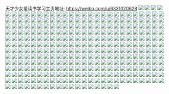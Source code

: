 天才少女爱读书学习主页地址: https://weibo.com/u/6331020628 
![](https://wx4.sinaimg.cn/mw2000/006UsjFWly1h9heilcbb9j33402c0npd.jpg) 
![](https://wx4.sinaimg.cn/mw2000/006UsjFWly1h9hein7lasj32pe2bnb29.jpg) 
![](https://wx4.sinaimg.cn/mw2000/006UsjFWly1h9dwtcq8u1j30zs0drjti.jpg) 
![](https://wx4.sinaimg.cn/mw2000/006UsjFWly1h9dwtc45i8j30sk0w1tdz.jpg) 
![](https://wx4.sinaimg.cn/mw2000/006UsjFWly1h9dwtcj4krj30vt0r0462.jpg) 
![](https://wx4.sinaimg.cn/mw2000/006UsjFWly1h9dwtca75yj30pr0nhgpv.jpg) 
![](https://wx4.sinaimg.cn/mw2000/006UsjFWgy1h92cyfsjj5j30hk0ilt9w.jpg) 
![](https://wx4.sinaimg.cn/mw2000/006UsjFWgy1h8z0xpvx2bj33402c0kjn.jpg) 
![](https://wx4.sinaimg.cn/mw2000/006UsjFWgy1h8v6g4p20ej30q00qg411.jpg) 
![](https://wx4.sinaimg.cn/mw2000/006UsjFWgy1h8rp6z74ubj30q60g9t9t.jpg) 
![](https://wx4.sinaimg.cn/mw2000/006UsjFWgy1h8akguo05sj31400u0h17.jpg) 
![](https://wx4.sinaimg.cn/mw2000/006UsjFWgy1h8ake0gmqgj30u01hcanv.jpg) 
![](https://wx4.sinaimg.cn/mw2000/006UsjFWgy1h8aked3nxnj33402c0qv6.jpg) 
![](https://wx4.sinaimg.cn/mw2000/006UsjFWgy1h84haa3zpkj32c03404qq.jpg) 
![](https://wx4.sinaimg.cn/mw2000/006UsjFWgy1h84hacv0whj33402c07wi.jpg) 
![](https://wx4.sinaimg.cn/mw2000/006UsjFWgy1h84ha6b39cj32c03407wi.jpg) 
![](https://wx4.sinaimg.cn/mw2000/006UsjFWgy1h829hao4hfj30zu25onpd.jpg) 
![](https://wx4.sinaimg.cn/mw2000/006UsjFWgy1h7xvnxdsjnj311r0ton9z.jpg) 
![](https://wx4.sinaimg.cn/mw2000/006UsjFWgy1h7v835x3jqj309e0aq3ze.jpg) 
![](https://wx4.sinaimg.cn/mw2000/006UsjFWgy1h7szmx20uhj30u00ow76k.jpg) 
![](https://wx4.sinaimg.cn/mw2000/006UsjFWgy1h7qrghdz64j32862do7wj.jpg) 
![](https://wx4.sinaimg.cn/mw2000/006UsjFWgy1h7qrgpf4syj33402c1npg.jpg) 
![](https://wx4.sinaimg.cn/mw2000/006UsjFWgy1h7qrgldikoj33402c07wj.jpg) 
![](https://wx4.sinaimg.cn/mw2000/006UsjFWgy1h7duacvar9j32c0340npf.jpg) 
![](https://wx4.sinaimg.cn/mw2000/006UsjFWgy1h7aitg7r1xj33402c0hdv.jpg) 
![](https://wx4.sinaimg.cn/mw2000/006UsjFWgy1h7aitanxe6j33402clqv7.jpg) 
![](https://wx4.sinaimg.cn/mw2000/006UsjFWgy1h7ait68mquj33402c5kag.jpg) 
![](https://wx4.sinaimg.cn/mw2000/006UsjFWgy1h7aisyza74j33402c14qs.jpg) 
![](https://wx4.sinaimg.cn/mw2000/006UsjFWgy1h78dgs6hr7j33402c07f8.jpg) 
![](https://wx4.sinaimg.cn/mw2000/006UsjFWgy1h7501cf8d7j33402cle83.jpg) 
![](https://wx4.sinaimg.cn/mw2000/006UsjFWgy1h75019fv2cj33402chb2b.jpg) 
![](https://wx4.sinaimg.cn/mw2000/006UsjFWgy1h7501ff8wij33402ctkjn.jpg) 
![](https://wx4.sinaimg.cn/mw2000/006UsjFWgy1h72wjcntg9j326s2uib2b.jpg) 
![](https://wx4.sinaimg.cn/mw2000/006UsjFWgy1h72wjh4silj33402c0b2c.jpg) 
![](https://wx4.sinaimg.cn/mw2000/006UsjFWgy1h72wj67wbxj32c035hhdw.jpg) 
![](https://wx4.sinaimg.cn/mw2000/006UsjFWgy1h72wj8j5yhj33402c0e81.jpg) 
![](https://wx4.sinaimg.cn/mw2000/006UsjFWgy1h6yaqr40k9j32c02c0kjl.jpg) 
![](https://wx4.sinaimg.cn/mw2000/006UsjFWgy1h6yaptkazcj32c0340u0y.jpg) 
![](https://wx4.sinaimg.cn/mw2000/006UsjFWgy1h6yas57udtj30yo0q0gon.jpg) 
![](https://wx4.sinaimg.cn/mw2000/006UsjFWgy1h6yas60vffj30yo0q07he.jpg) 
![](https://wx4.sinaimg.cn/mw2000/006UsjFWgy1h6yas6rou9j30yo0q0gp6.jpg) 
![](https://wx4.sinaimg.cn/mw2000/006UsjFWgy1h6yapx1qqrj322z1k87wh.jpg) 
![](https://wx4.sinaimg.cn/mw2000/006UsjFWgy1h6yaq24wmvj32c02c0u0x.jpg) 
![](https://wx4.sinaimg.cn/mw2000/006UsjFWgy1h6yaqpjpepj32c02c0e82.jpg) 
![](https://wx4.sinaimg.cn/mw2000/006UsjFWgy1h6vws3xgyyj31xo2huhdu.jpg) 
![](https://wx4.sinaimg.cn/mw2000/006UsjFWgy1h6u7cdhl0zj30yh0p1n5z.jpg) 
![](https://wx4.sinaimg.cn/mw2000/006UsjFWgy1h6u7cdxugbj31400u0wrf.jpg) 
![](https://wx4.sinaimg.cn/mw2000/006UsjFWgy1h6u7cegl8dj31400u07hw.jpg) 
![](https://wx4.sinaimg.cn/mw2000/006UsjFWgy1h6u7ccnmgaj313u0tu7h4.jpg) 
![](https://wx4.sinaimg.cn/mw2000/006UsjFWgy1h6u7cesrbmj30u0140n9w.jpg) 
![](https://wx4.sinaimg.cn/mw2000/006UsjFWgy1h6u7cfch3nj31400u0n6n.jpg) 
![](https://wx4.sinaimg.cn/mw2000/006UsjFWgy1h6u7cfxl1nj313u0tuqlc.jpg) 
![](https://wx4.sinaimg.cn/mw2000/006UsjFWgy1h6u7cgkxlbj313u0tu7nu.jpg) 
![](https://wx4.sinaimg.cn/mw2000/006UsjFWgy1h6u7ch6ogyj30u0140tj8.jpg) 
![](https://wx4.sinaimg.cn/mw2000/006UsjFWgy1h6u7chm8syj30u0140tje.jpg) 
![](https://wx4.sinaimg.cn/mw2000/006UsjFWgy1h6tnq8ogtwj33402c0u11.jpg) 
![](https://wx4.sinaimg.cn/mw2000/006UsjFWgy1h6tnq9gr89j317p0sctwa.jpg) 
![](https://wx4.sinaimg.cn/mw2000/006UsjFWgy1h6tnq2d622j33402d1npg.jpg) 
![](https://wx4.sinaimg.cn/mw2000/006UsjFWgy1h6sgg0l6bhj31400u0h53.jpg) 
![](https://wx4.sinaimg.cn/mw2000/006UsjFWgy1h6sgg5m7qxj31400u0jw1.jpg) 
![](https://wx4.sinaimg.cn/mw2000/006UsjFWgy1h6sggbyiouj31400u0wh4.jpg) 
![](https://wx4.sinaimg.cn/mw2000/006UsjFWgy1h6sge4rrl6j33402c0b2b.jpg) 
![](https://wx4.sinaimg.cn/mw2000/006UsjFWgy1h6sggo2aecj31400u0kad.jpg) 
![](https://wx4.sinaimg.cn/mw2000/006UsjFWgy1h6sggsxdpwj31400u0dn0.jpg) 
![](https://wx4.sinaimg.cn/mw2000/006UsjFWgy1h6sgh56awwj31400u0wyp.jpg) 
![](https://wx4.sinaimg.cn/mw2000/006UsjFWgy1h6r92lfkhsj32dr36ae83.jpg) 
![](https://wx4.sinaimg.cn/mw2000/006UsjFWgy1h6md95371fj30u012iwh4.jpg) 
![](https://wx4.sinaimg.cn/mw2000/006UsjFWgy1h6irxuxrjsj30u01t1437.jpg) 
![](https://wx4.sinaimg.cn/mw2000/006UsjFWgy1h6irxvi0noj31400u0qct.jpg) 
![](https://wx4.sinaimg.cn/mw2000/006UsjFWly1h6fq8l79vkj31s00ucaow.jpg) 
![](https://wx4.sinaimg.cn/mw2000/006UsjFWly1h6fq4vp1e6j32bz1upnpd.jpg) 
![](https://wx4.sinaimg.cn/mw2000/006UsjFWgy1h6e3pkiwkxj32c02c04qp.jpg) 
![](https://wx4.sinaimg.cn/mw2000/006UsjFWgy1h6e3pmefdyj33402c07wk.jpg) 
![](https://wx4.sinaimg.cn/mw2000/006UsjFWgy1h6e3pjt96bj31400u0njn.jpg) 
![](https://wx4.sinaimg.cn/mw2000/006UsjFWgy1h6d7nlbvc5j33kg2oc16a.jpg) 
![](https://wx4.sinaimg.cn/mw2000/006UsjFWgy1h6d7nn6kdzj33kg2ocaqt.jpg) 
![](https://wx4.sinaimg.cn/mw2000/006UsjFWgy1h6ay48aj8vj31400u0gm7.jpg) 
![](https://wx4.sinaimg.cn/mw2000/006UsjFWgy1h6460osqxlj310h0u0756.jpg) 
![](https://wx4.sinaimg.cn/mw2000/006UsjFWgy1h6460rtggxj30u00u03z3.jpg) 
![](https://wx4.sinaimg.cn/mw2000/006UsjFWgy1h6460pjjphj31150u0q5u.jpg) 
![](https://wx4.sinaimg.cn/mw2000/006UsjFWgy1h5zjjrud1zj310i0sw10y.jpg) 
![](https://wx4.sinaimg.cn/mw2000/006UsjFWgy1h5zjket8mvj30u00u0k02.jpg) 
![](https://wx4.sinaimg.cn/mw2000/006UsjFWgy1h5zjjrcgqcj30u00u0n2c.jpg) 
![](https://wx4.sinaimg.cn/mw2000/006UsjFWgy1h5zjjsd0imj30u00u0dk4.jpg) 
![](https://wx4.sinaimg.cn/mw2000/006UsjFWgy1h5zjjqba2lj30u00u0dpv.jpg) 
![](https://wx4.sinaimg.cn/mw2000/006UsjFWgy1h5zjjqty8yj30vi0u044i.jpg) 
![](https://wx4.sinaimg.cn/mw2000/006UsjFWgy1h5zjjpqgugj30u0144tb4.jpg) 
![](https://wx4.sinaimg.cn/mw2000/006UsjFWgy1h5zjkebchmj30u00u0n3y.jpg) 
![](https://wx4.sinaimg.cn/mw2000/006UsjFWgy1h5zjl5iq88j318e0u0tct.jpg) 
![](https://wx4.sinaimg.cn/mw2000/006UsjFWgy1h5z3v3iqx9j32ny35shdu.jpg) 
![](https://wx4.sinaimg.cn/mw2000/006UsjFWgy1h5z3vmf1iqj33kg2ocngg.jpg) 
![](https://wx4.sinaimg.cn/mw2000/006UsjFWgy1h5z3vopg8hj31n918g7lh.jpg) 
![](https://wx4.sinaimg.cn/mw2000/006UsjFWgy1h5tamvgxgsj30u00u0tbd.jpg) 
![](https://wx4.sinaimg.cn/mw2000/006UsjFWgy1h5nipbuu4ij31400u00yo.jpg) 
![](https://wx4.sinaimg.cn/mw2000/006UsjFWgy1h5nipcfbsej31400u0773.jpg) 
![](https://wx4.sinaimg.cn/mw2000/006UsjFWgy1h5nipd07oxj31h60u07am.jpg) 
![](https://wx4.sinaimg.cn/mw2000/006UsjFWgy1h5nip9wgq2j31400u0afn.jpg) 
![](https://wx4.sinaimg.cn/mw2000/006UsjFWgy1h5niqvws70j31400u00zb.jpg) 
![](https://wx4.sinaimg.cn/mw2000/006UsjFWgy1h5nipf6b1lj30u00u0jvx.jpg) 
![](https://wx4.sinaimg.cn/mw2000/006UsjFWgy1h5nipb84psj31400u0mzc.jpg) 
![](https://wx4.sinaimg.cn/mw2000/006UsjFWgy1h5nipdr4zsj31400u0tgm.jpg) 
![](https://wx4.sinaimg.cn/mw2000/006UsjFWgy1h5nipelw8pj31400u0gr8.jpg) 
![](https://wx4.sinaimg.cn/mw2000/006UsjFWly1h5jtsvyuqtj32dc31kx6p.jpg) 
![](https://wx4.sinaimg.cn/mw2000/006UsjFWly1h5dn6948ltj31400u0ag3.jpg) 
![](https://wx4.sinaimg.cn/mw2000/006UsjFWly1h5dn69pvakj31400u07dz.jpg) 
![](https://wx4.sinaimg.cn/mw2000/006UsjFWly1h5dn6a16pzj31400u0th2.jpg) 
![](https://wx4.sinaimg.cn/mw2000/006UsjFWly1h5dn6agk69j31400u0gw9.jpg) 
![](https://wx4.sinaimg.cn/mw2000/006UsjFWly1h5b19uxmwqj31hc140nc9.jpg) 
![](https://wx4.sinaimg.cn/mw2000/006UsjFWly1h5a6v64fpyj32oc2ochdu.jpg) 
![](https://wx4.sinaimg.cn/mw2000/006UsjFWly1h5a6vc7zwhj33kg2ocnpf.jpg) 
![](https://wx4.sinaimg.cn/mw2000/006UsjFWly1h5a6v9t76oj33kg2oc4qs.jpg) 
![](https://wx4.sinaimg.cn/mw2000/006UsjFWly1h5a6wl6fm3j30qo0s00uq.jpg) 
![](https://wx4.sinaimg.cn/mw2000/006UsjFWly1h4v5fgqtv2j30u00u0djl.jpg) 
![](https://wx4.sinaimg.cn/mw2000/006UsjFWly1h4v5f1on0qj30qo0ftwho.jpg) 
![](https://wx4.sinaimg.cn/mw2000/006UsjFWly1h4v5fon1y0j30u00u0dj4.jpg) 
![](https://wx4.sinaimg.cn/mw2000/006UsjFWly1h4r0wwotm2j30u0140aga.jpg) 
![](https://wx4.sinaimg.cn/mw2000/006UsjFWly1h4r010rr7qj31120pi7i4.jpg) 
![](https://wx4.sinaimg.cn/mw2000/006UsjFWly1h4r0y5s9huj31400u07cv.jpg) 
![](https://wx4.sinaimg.cn/mw2000/006UsjFWly1h4r0ygivp8j31400u0tgv.jpg) 
![](https://wx4.sinaimg.cn/mw2000/006UsjFWly1h4r0xewvutj30qo0j7afg.jpg) 
![](https://wx4.sinaimg.cn/mw2000/006UsjFWly1h4r11hfm0wj30qo0nptcc.jpg) 
![](https://wx4.sinaimg.cn/mw2000/006UsjFWly1h4pc1ypbe9j33kg2ocnpd.jpg) 
![](https://wx4.sinaimg.cn/mw2000/006UsjFWly1h4pc23inlhj33kg2oc1kz.jpg) 
![](https://wx4.sinaimg.cn/mw2000/006UsjFWly1h4pc1wwcllj33kg2ocb2b.jpg) 
![](https://wx4.sinaimg.cn/mw2000/006UsjFWly1h4pc3ckxupj31400u0n85.jpg) 
![](https://wx4.sinaimg.cn/mw2000/006UsjFWly1h4kp518zm8j33402d3hdu.jpg) 
![](https://wx4.sinaimg.cn/mw2000/006UsjFWly1h4kp561n9aj32oc3kge84.jpg) 
![](https://wx4.sinaimg.cn/mw2000/006UsjFWly1h4jirjlfvsj332a2d4x6q.jpg) 
![](https://wx4.sinaimg.cn/mw2000/006UsjFWly1h4jirhd1t7j333j2bfb2b.jpg) 
![](https://wx4.sinaimg.cn/mw2000/006UsjFWly1h4jirds1wcj32yo298b2a.jpg) 
![](https://wx4.sinaimg.cn/mw2000/006UsjFWly1h4jirxt9d6j335s2dcnpe.jpg) 
![](https://wx4.sinaimg.cn/mw2000/006UsjFWly1h4if0afqesj31400u079w.jpg) 
![](https://wx4.sinaimg.cn/mw2000/006UsjFWly1h4if0axs3kj31400u0jw2.jpg) 
![](https://wx4.sinaimg.cn/mw2000/006UsjFWly1h4121j6magj32oc3kgb2a.jpg) 
![](https://wx4.sinaimg.cn/mw2000/006UsjFWly1h3yr4ucc0lj33402c01kz.jpg) 
![](https://wx4.sinaimg.cn/mw2000/006UsjFWly1h3yr595unoj32c03404qr.jpg) 
![](https://wx4.sinaimg.cn/mw2000/006UsjFWly1h3yr53cfkcj33402c0b2b.jpg) 
![](https://wx4.sinaimg.cn/mw2000/006UsjFWly1h3yr4xb0fej32c0340b2b.jpg) 
![](https://wx4.sinaimg.cn/mw2000/006UsjFWly1h3yr569d7jj32c0340e83.jpg) 
![](https://wx4.sinaimg.cn/mw2000/006UsjFWly1h3yr50ktfjj33402c0x6q.jpg) 
![](https://wx4.sinaimg.cn/mw2000/006UsjFWly1h3yr4rcztaj32902z34qs.jpg) 
![](https://wx4.sinaimg.cn/mw2000/006UsjFWly1h3yr5cmc9oj32c03404qr.jpg) 
![](https://wx4.sinaimg.cn/mw2000/006UsjFWly1h3yr5e1700j33402c01ky.jpg) 
![](https://wx4.sinaimg.cn/mw2000/006UsjFWly1h3vbawjn35j31400u0gyp.jpg) 
![](https://wx4.sinaimg.cn/mw2000/006UsjFWly1h3q29xsnf4j30u00tv415.jpg) 
![](https://wx4.sinaimg.cn/mw2000/006UsjFWly1h3q29yu72bj30u07jk4qp.jpg) 
![](https://wx4.sinaimg.cn/mw2000/006UsjFWly1h3q29zs1nwj30u01uo12e.jpg) 
![](https://wx4.sinaimg.cn/mw2000/006UsjFWly1h3q2aallmtj30u01uo7bc.jpg) 
![](https://wx4.sinaimg.cn/mw2000/006UsjFWly1h3q2bk6zxdj30qo0jyt9s.jpg) 
![](https://wx4.sinaimg.cn/mw2000/006UsjFWly1h3q2dxgg3nj30u01uotih.jpg) 
![](https://wx4.sinaimg.cn/mw2000/006UsjFWly1h3hudtvpquj31400u0k8g.jpg) 
![](https://wx4.sinaimg.cn/mw2000/006UsjFWly1h3hudub01lj31400u0dv6.jpg) 
![](https://wx4.sinaimg.cn/mw2000/006UsjFWly1h3huqageo2j30u00ml0yt.jpg) 
![](https://wx4.sinaimg.cn/mw2000/006UsjFWly1h3huqavu55j31400u0anj.jpg) 
![](https://wx4.sinaimg.cn/mw2000/006UsjFWly1h3huqbbpmaj31400u048u.jpg) 
![](https://wx4.sinaimg.cn/mw2000/006UsjFWly1h3hudt8dvkj33402c07wi.jpg) 
![](https://wx4.sinaimg.cn/mw2000/006UsjFWly1h3dxg10hcaj32va1mme81.jpg) 
![](https://wx4.sinaimg.cn/mw2000/006UsjFWly1h3dxgaec3tj32z51rtkjm.jpg) 
![](https://wx4.sinaimg.cn/mw2000/006UsjFWly1h3dxghcq1yj321v1i1hdt.jpg) 
![](https://wx4.sinaimg.cn/mw2000/006UsjFWly1h3dxgenzqoj31s12aonpd.jpg) 
![](https://wx4.sinaimg.cn/mw2000/006UsjFWly1h3dxh0limnj32tv35snpe.jpg) 
![](https://wx4.sinaimg.cn/mw2000/006UsjFWly1h3dxgqw68fj32he1k97wh.jpg) 
![](https://wx4.sinaimg.cn/mw2000/006UsjFWly1h3dxgkj64fj335s1s1kjl.jpg) 
![](https://wx4.sinaimg.cn/mw2000/006UsjFWly1h3dxgtw0g0j32ui1rlx6p.jpg) 
![](https://wx4.sinaimg.cn/mw2000/006UsjFWly1h3dxgxxosqj335s1s1b2b.jpg) 
![](https://wx4.sinaimg.cn/mw2000/006UsjFWly1h3dxfybfbrj32t235s7wk.jpg) 
![](https://wx4.sinaimg.cn/mw2000/006UsjFWly1h3dxg41qd0j335s1s1qv6.jpg) 
![](https://wx4.sinaimg.cn/mw2000/006UsjFWly1h3dxg73tfoj335s1s1npd.jpg) 
![](https://wx4.sinaimg.cn/mw2000/006UsjFWly1h3dxgc994lj329d1kp4qp.jpg) 
![](https://wx4.sinaimg.cn/mw2000/006UsjFWly1h3a8uhfrdyj335s2dcqv6.jpg) 
![](https://wx4.sinaimg.cn/mw2000/006UsjFWly1h3a8udh3xlj32bh1qc7wh.jpg) 
![](https://wx4.sinaimg.cn/mw2000/006UsjFWly1h3a8ua5s7xj33402cdkjl.jpg) 
![](https://wx4.sinaimg.cn/mw2000/006UsjFWly1h3a8uc91rlj32dc2bz4qq.jpg) 
![](https://wx4.sinaimg.cn/mw2000/006UsjFWly1h3a8ufhanrj32yc2azkjm.jpg) 
![](https://wx4.sinaimg.cn/mw2000/006UsjFWly1h3a8ujbitqj32pb1yoe81.jpg) 
![](https://wx4.sinaimg.cn/mw2000/006UsjFWly1h384pqvx01j313d0u0qbt.jpg) 
![](https://wx4.sinaimg.cn/mw2000/006UsjFWly1h384pr8uixj30u0140tgr.jpg) 
![](https://wx4.sinaimg.cn/mw2000/006UsjFWly1h384prob0wj30u0140n9g.jpg) 
![](https://wx4.sinaimg.cn/mw2000/006UsjFWly1h384ps36pwj30u0140gt3.jpg) 
![](https://wx4.sinaimg.cn/mw2000/006UsjFWly1h384q85sbhj30qo0yaahu.jpg) 
![](https://wx4.sinaimg.cn/mw2000/006UsjFWly1h384q8n4x1j30u0140n6a.jpg) 
![](https://wx4.sinaimg.cn/mw2000/006UsjFWly1h384pterdkj31400u0dof.jpg) 
![](https://wx4.sinaimg.cn/mw2000/006UsjFWly1h384ptsircj30qo13lwja.jpg) 
![](https://wx4.sinaimg.cn/mw2000/006UsjFWly1h384tdpkbjj30qo0yg44n.jpg) 
![](https://wx4.sinaimg.cn/mw2000/006UsjFWly1h35ta7u9o7j335s2dcqv6.jpg) 
![](https://wx4.sinaimg.cn/mw2000/006UsjFWly1h35taco1ecj335s2dchdu.jpg) 
![](https://wx4.sinaimg.cn/mw2000/006UsjFWly1h2pokoq0xfj30u02i04fq.jpg) 
![](https://wx4.sinaimg.cn/mw2000/006UsjFWly1h2pokqp037j30dw1o7n3k.jpg) 
![](https://wx4.sinaimg.cn/mw2000/006UsjFWly1h2pokkixn6j30f61kwdo2.jpg) 
![](https://wx4.sinaimg.cn/mw2000/006UsjFWly1h2pokq0jwgj30u02d0wy8.jpg) 
![](https://wx4.sinaimg.cn/mw2000/006UsjFWly1h2pokmsvg1j30e81kwjzo.jpg) 
![](https://wx4.sinaimg.cn/mw2000/006UsjFWly1h2pokmcx70j30dw1o7jzz.jpg) 
![](https://wx4.sinaimg.cn/mw2000/006UsjFWly1h2poknik8lj30dw1wbgvp.jpg) 
![](https://wx4.sinaimg.cn/mw2000/006UsjFWly1h2pokrxc0hj30u01qiqhl.jpg) 
![](https://wx4.sinaimg.cn/mw2000/006UsjFWly1h2poklrbq2j30dw337aiw.jpg) 
![](https://wx4.sinaimg.cn/mw2000/006UsjFWly1h29ctq2k25j335s2dcx6t.jpg) 
![](https://wx4.sinaimg.cn/mw2000/006UsjFWly1h29cu1mp5tj32dc35s1l0.jpg) 
![](https://wx4.sinaimg.cn/mw2000/006UsjFWly1h29cuc9t0lj335s2dc1l0.jpg) 
![](https://wx4.sinaimg.cn/mw2000/006UsjFWly1h29cu3ivjtj31401hcat5.jpg) 
![](https://wx4.sinaimg.cn/mw2000/006UsjFWly1h22el96g5oj30f61kwthf.jpg) 
![](https://wx4.sinaimg.cn/mw2000/006UsjFWly1h22el9pjgnj30u02i0h19.jpg) 
![](https://wx4.sinaimg.cn/mw2000/006UsjFWly1h22elal9q8j30u02d07os.jpg) 
![](https://wx4.sinaimg.cn/mw2000/006UsjFWly1h22elcvkjgj30u01vigz0.jpg) 
![](https://wx4.sinaimg.cn/mw2000/006UsjFWly1h22elbi0w0j30u01vjh46.jpg) 
![](https://wx4.sinaimg.cn/mw2000/006UsjFWly1h22elce5vqj30u02i0tsf.jpg) 
![](https://wx4.sinaimg.cn/mw2000/006UsjFWly1h22eldf0ahj30u02e1dyd.jpg) 
![](https://wx4.sinaimg.cn/mw2000/006UsjFWly1h22elbwl43j30u01viank.jpg) 
![](https://wx4.sinaimg.cn/mw2000/006UsjFWly1h22elds027j30f61kw488.jpg) 
![](https://wx4.sinaimg.cn/mw2000/006UsjFWly1h22ele8pe4j30u02aih01.jpg) 
![](https://wx4.sinaimg.cn/mw2000/006UsjFWly1h22elensx4j30u01viq95.jpg) 
![](https://wx4.sinaimg.cn/mw2000/006UsjFWly1h1vk1u75x4j30qg0x1tkr.jpg) 
![](https://wx4.sinaimg.cn/mw2000/006UsjFWly1h1vk1wog0aj31zv2reb2a.jpg) 
![](https://wx4.sinaimg.cn/mw2000/006UsjFWly1h1vk1yhqkrj31rn29r4jf.jpg) 
![](https://wx4.sinaimg.cn/mw2000/006UsjFWly1h1vk2i5lwoj31400u0wmc.jpg) 
![](https://wx4.sinaimg.cn/mw2000/006UsjFWly1h1vk2pn6etj31400u0gst.jpg) 
![](https://wx4.sinaimg.cn/mw2000/006UsjFWly1h1vk2xtmynj31400u0dq5.jpg) 
![](https://wx4.sinaimg.cn/mw2000/006UsjFWly1h1pfvkzbi8j316o1kwnk6.jpg) 
![](https://wx4.sinaimg.cn/mw2000/006UsjFWly1h1pfvm3pekj316o1kwe2p.jpg) 
![](https://wx4.sinaimg.cn/mw2000/006UsjFWly1h1pgybjyzcj32dc35s4qq.jpg) 
![](https://wx4.sinaimg.cn/mw2000/006UsjFWly1h1pfvn2vifj316o1kwnmj.jpg) 
![](https://wx4.sinaimg.cn/mw2000/006UsjFWly1h1pfy7xhmrj32dc35s7wi.jpg) 
![](https://wx4.sinaimg.cn/mw2000/006UsjFWly1h1pfvp61opj316o1kw4pd.jpg) 
![](https://wx4.sinaimg.cn/mw2000/006UsjFWly1h1pgxww5p1j32ag2web2a.jpg) 
![](https://wx4.sinaimg.cn/mw2000/006UsjFWly1h1ph08ojjpj31fs35r1ky.jpg) 
![](https://wx4.sinaimg.cn/mw2000/006UsjFWly1h1pgz8o2mmj32dc35s7wj.jpg) 
![](https://wx4.sinaimg.cn/mw2000/006UsjFWly1h11i7yliirj30th0ifacw.jpg) 
![](https://wx4.sinaimg.cn/mw2000/006UsjFWly1gzkvehosmtj30qo0ur76r.jpg) 
![](https://wx4.sinaimg.cn/mw2000/006UsjFWly1gzi0jgk94zj31400u0n90.jpg) 
![](https://wx4.sinaimg.cn/mw2000/006UsjFWly1gzi0jgzgs5j31400u0amf.jpg) 
![](https://wx4.sinaimg.cn/mw2000/006UsjFWly1gzi0jhea0lj31400u0drh.jpg) 
![](https://wx4.sinaimg.cn/mw2000/006UsjFWly1gzeg1p6vjsj31400u0n39.jpg) 
![](https://wx4.sinaimg.cn/mw2000/006UsjFWly1gzeg1nag38j31400u0k23.jpg) 
![](https://wx4.sinaimg.cn/mw2000/006UsjFWly1gzeg1mtrfzj31400u0dpd.jpg) 
![](https://wx4.sinaimg.cn/mw2000/006UsjFWly1gzeg1ot08xj31400u0158.jpg) 
![](https://wx4.sinaimg.cn/mw2000/006UsjFWly1gzeg1phrkbj31400u0wl0.jpg) 
![](https://wx4.sinaimg.cn/mw2000/006UsjFWly1gzeg1q2640j31400u07cr.jpg) 
![](https://wx4.sinaimg.cn/mw2000/006UsjFWly1gzeg2s5zm3j30qo0izq7w.jpg) 
![](https://wx4.sinaimg.cn/mw2000/006UsjFWly1gzeg3cemeoj30qo0k0402.jpg) 
![](https://wx4.sinaimg.cn/mw2000/006UsjFWly1gzeg2c0stbj30qo0jh431.jpg) 
![](https://wx4.sinaimg.cn/mw2000/006UsjFWly1gzeg1r5xzkj31400u0jyg.jpg) 
![](https://wx4.sinaimg.cn/mw2000/006UsjFWly1gzeg1qms0pj31400u0dky.jpg) 
![](https://wx4.sinaimg.cn/mw2000/006UsjFWly1gzeg1rn2s5j31400u0n4c.jpg) 
![](https://wx4.sinaimg.cn/mw2000/006UsjFWly1gz9yd1rteij31400u0n3j.jpg) 
![](https://wx4.sinaimg.cn/mw2000/006UsjFWly1gz9yd18jscj31280u077q.jpg) 
![](https://wx4.sinaimg.cn/mw2000/006UsjFWly1gz9yd29bk3j31400u0grz.jpg) 
![](https://wx4.sinaimg.cn/mw2000/006UsjFWly1gz7jv9v58aj30qo0klwgl.jpg) 
![](https://wx4.sinaimg.cn/mw2000/006UsjFWly1gz6gi1wpogj31400u0k1w.jpg) 
![](https://wx4.sinaimg.cn/mw2000/006UsjFWly1gz6gi36w7mj33kg2ocb2b.jpg) 
![](https://wx4.sinaimg.cn/mw2000/006UsjFWly1gz6gjrrsuzj30qo0jz0v3.jpg) 
![](https://wx4.sinaimg.cn/mw2000/006UsjFWly1gz1jp9a4rqj30qo0lnn1m.jpg) 
![](https://wx4.sinaimg.cn/mw2000/006UsjFWly1gz1703mwl7j31400u0gtg.jpg) 
![](https://wx4.sinaimg.cn/mw2000/006UsjFWly1gyvxnhz0c5j31400u0gto.jpg) 
![](https://wx4.sinaimg.cn/mw2000/006UsjFWly1gyvxnh9vdmj31400u0th1.jpg) 
![](https://wx4.sinaimg.cn/mw2000/006UsjFWly1gyvxngma7xj31400u0wmr.jpg) 
![](https://wx4.sinaimg.cn/mw2000/006UsjFWly1gyvxngyvkqj31400u0qat.jpg) 
![](https://wx4.sinaimg.cn/mw2000/006UsjFWly1gyvxnihrlgj31400u0n2t.jpg) 
![](https://wx4.sinaimg.cn/mw2000/006UsjFWly1gyvygz0gfoj30u014048d.jpg) 
![](https://wx4.sinaimg.cn/mw2000/006UsjFWly1gytlbggv6kj30qo0wrn1w.jpg) 
![](https://wx4.sinaimg.cn/mw2000/006UsjFWly1gyq9fq0dlbj31hc0mqjwp.jpg) 
![](https://wx4.sinaimg.cn/mw2000/006UsjFWly1gyc895xapqj32801o04qp.jpg) 
![](https://wx4.sinaimg.cn/mw2000/006UsjFWly1gyc892b1y7j32801o01kx.jpg) 
![](https://wx4.sinaimg.cn/mw2000/006UsjFWly1gyc8973ofej31o02801kx.jpg) 
![](https://wx4.sinaimg.cn/mw2000/006UsjFWly1gyc893a2ltj32801o01kx.jpg) 
![](https://wx4.sinaimg.cn/mw2000/006UsjFWly1gyc894v535j32801o01kx.jpg) 
![](https://wx4.sinaimg.cn/mw2000/006UsjFWly1gyc891dnlzj32801o01kx.jpg) 
![](https://wx4.sinaimg.cn/mw2000/006UsjFWly1gy6e07dgttj30qo0jijsf.jpg) 
![](https://wx4.sinaimg.cn/mw2000/006UsjFWly1gxxdj4wzroj30u01uodmm.jpg) 
![](https://wx4.sinaimg.cn/mw2000/006UsjFWly1gxxdiybkyjj30qi1aw777.jpg) 
![](https://wx4.sinaimg.cn/mw2000/006UsjFWly1gxxdj4lj6vj30u01uoqar.jpg) 
![](https://wx4.sinaimg.cn/mw2000/006UsjFWly1gxxdj58cjmj30u01uogsz.jpg) 
![](https://wx4.sinaimg.cn/mw2000/006UsjFWly1gxxdj5gwxmj30u01uo77m.jpg) 
![](https://wx4.sinaimg.cn/mw2000/006UsjFWly1gxxdl0vvw2j30u01uo45k.jpg) 
![](https://wx4.sinaimg.cn/mw2000/006UsjFWly1gxxcej7sskj316o1g1gzg.jpg) 
![](https://wx4.sinaimg.cn/mw2000/006UsjFWly1grsd97a3yij33402c0b2i.jpg) 
![](https://wx4.sinaimg.cn/mw2000/006UsjFWly1grq64sbg4hj33402c07wn.jpg) 
![](https://wx4.sinaimg.cn/mw2000/006UsjFWly1grq64vlmfaj33402c0x6u.jpg) 
![](https://wx4.sinaimg.cn/mw2000/006UsjFWly1grq65sfagzj63kg2oc7wm02.jpg) 
![](https://wx4.sinaimg.cn/mw2000/006UsjFWly1grq65u7ijaj33kg2ocqv8.jpg) 
![](https://wx4.sinaimg.cn/mw2000/006UsjFWly1grpv5dgpjfj31410u0n1f.jpg) 
![](https://wx4.sinaimg.cn/mw2000/006UsjFWly1grp5xszkodj33401r17wl.jpg) 
![](https://wx4.sinaimg.cn/mw2000/006UsjFWly1grmvhfxf0rj30u014078k.jpg) 
![](https://wx4.sinaimg.cn/mw2000/006UsjFWly1grmvhi6mikj31400u0wkk.jpg) 
![](https://wx4.sinaimg.cn/mw2000/006UsjFWly1grmvi0a962j31400u0wiu.jpg) 
![](https://wx4.sinaimg.cn/mw2000/006UsjFWly1grml0jscdaj30u0140n6e.jpg) 
![](https://wx4.sinaimg.cn/mw2000/006UsjFWly1grln3mo8h2j30qh0rm0v4.jpg) 
![](https://wx4.sinaimg.cn/mw2000/006UsjFWly1grln59dv0aj60u0140q9a02.jpg) 
![](https://wx4.sinaimg.cn/mw2000/006UsjFWly1griukf3xupj61400u0tdj02.jpg) 
![](https://wx4.sinaimg.cn/mw2000/006UsjFWly1griukgyz8vj30u0140wpu.jpg) 
![](https://wx4.sinaimg.cn/mw2000/006UsjFWly1griukibxcfj31400u0wmc.jpg) 
![](https://wx4.sinaimg.cn/mw2000/006UsjFWly1griukjekb4j31400u045a.jpg) 
![](https://wx4.sinaimg.cn/mw2000/006UsjFWly1gri6p17bkfj31400u0dyt.jpg) 
![](https://wx4.sinaimg.cn/mw2000/006UsjFWly1grgxmts654j30qo0c8mxh.jpg) 
![](https://wx4.sinaimg.cn/mw2000/006UsjFWly1grgxmlc3rbj30qo0n7jru.jpg) 
![](https://wx4.sinaimg.cn/mw2000/006UsjFWly1grfwho5ee4j31400u078p.jpg) 
![](https://wx4.sinaimg.cn/mw2000/006UsjFWly1grfwhna9a7j31400u0n4f.jpg) 
![](https://wx4.sinaimg.cn/mw2000/006UsjFWly1grfwhpvulgj30u0140tbh.jpg) 
![](https://wx4.sinaimg.cn/mw2000/006UsjFWly1grfwhqpzktj61400u0mye02.jpg) 
![](https://wx4.sinaimg.cn/mw2000/006UsjFWly1grfwhrmplvj31400u0n15.jpg) 
![](https://wx4.sinaimg.cn/mw2000/006UsjFWly1grfwiizu3mj31400u010y.jpg) 
![](https://wx4.sinaimg.cn/mw2000/006UsjFWly1grb7ubxaruj30yo0kc770.jpg) 
![](https://wx4.sinaimg.cn/mw2000/006UsjFWly1grb7y1706kj31hc0u046d.jpg) 
![](https://wx4.sinaimg.cn/mw2000/006UsjFWly1grb7y205t3j31400u0wiv.jpg) 
![](https://wx4.sinaimg.cn/mw2000/006UsjFWly1grb7ucsibhj31hc0u0agx.jpg) 
![](https://wx4.sinaimg.cn/mw2000/006UsjFWly1grb7uca05ij30vo0n1776.jpg) 
![](https://wx4.sinaimg.cn/mw2000/006UsjFWly1grb7ubjqy9j31b90u00z4.jpg) 
![](https://wx4.sinaimg.cn/mw2000/006UsjFWly1grb7uavk9tj30u00u0jvy.jpg) 
![](https://wx4.sinaimg.cn/mw2000/006UsjFWly1grb7u9vpobj31400u046a.jpg) 
![](https://wx4.sinaimg.cn/mw2000/006UsjFWly1grb7z8dv8aj30u00gutb8.jpg) 
![](https://wx4.sinaimg.cn/mw2000/006UsjFWly1gr7td1t2imj31400u0jzr.jpg) 
![](https://wx4.sinaimg.cn/mw2000/006UsjFWly1gr7td2dc80j31400u07co.jpg) 
![](https://wx4.sinaimg.cn/mw2000/006UsjFWly1gr7td2rhhaj31400u0qc3.jpg) 
![](https://wx4.sinaimg.cn/mw2000/006UsjFWly1gr7td82b9ij31400u0gtn.jpg) 
![](https://wx4.sinaimg.cn/mw2000/006UsjFWly1gr6n3kwc0mj30u00u0djm.jpg) 
![](https://wx4.sinaimg.cn/mw2000/006UsjFWly1gr6n4hq6uvj30u00u00vy.jpg) 
![](https://wx4.sinaimg.cn/mw2000/006UsjFWly1gr6n4ihe8xj30u00u0tbo.jpg) 
![](https://wx4.sinaimg.cn/mw2000/006UsjFWly1gr6n4qo7mfj30u00u0ads.jpg) 
![](https://wx4.sinaimg.cn/mw2000/006UsjFWly1gr5gcg8ks9j32oc3kge85.jpg) 
![](https://wx4.sinaimg.cn/mw2000/006UsjFWly1gr320t5iu1j30i20dvag7.jpg) 
![](https://wx4.sinaimg.cn/mw2000/006UsjFWly1gr3216m19bj33402c0x6s.jpg) 
![](https://wx4.sinaimg.cn/mw2000/006UsjFWly1gr320su1p1j30u01ib7ab.jpg) 
![](https://wx4.sinaimg.cn/mw2000/006UsjFWly1gr320vdvu7j31z41hce82.jpg) 
![](https://wx4.sinaimg.cn/mw2000/006UsjFWly1gr320y1slzj31400u04jx.jpg) 
